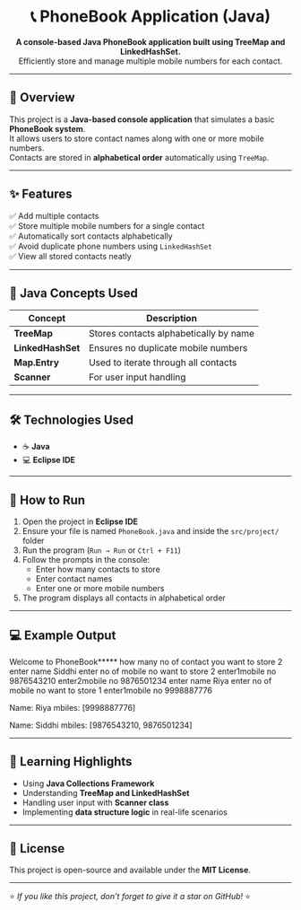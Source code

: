 <h1 align="center">📞 PhoneBook Application (Java)</h1>

<p align="center">
  <b>A console-based Java PhoneBook application built using TreeMap and LinkedHashSet.</b><br>
  Efficiently store and manage multiple mobile numbers for each contact.
</p>

---

## 🌟 Overview
This project is a **Java-based console application** that simulates a basic **PhoneBook system**.  
It allows users to store contact names along with one or more mobile numbers.  
Contacts are stored in **alphabetical order** automatically using `TreeMap`.

---

## ✨ Features
✅ Add multiple contacts  
✅ Store multiple mobile numbers for a single contact  
✅ Automatically sort contacts alphabetically  
✅ Avoid duplicate phone numbers using `LinkedHashSet`  
✅ View all stored contacts neatly  

---

## 🧠 Java Concepts Used
| Concept | Description |
|----------|-------------|
| **TreeMap** | Stores contacts alphabetically by name |
| **LinkedHashSet** | Ensures no duplicate mobile numbers |
| **Map.Entry** | Used to iterate through all contacts |
| **Scanner** | For user input handling |

---

## 🛠️ Technologies Used
- ☕ **Java**
- 💻 **Eclipse IDE**

---

## 🚀 How to Run
1. Open the project in **Eclipse IDE**
2. Ensure your file is named `PhoneBook.java` and inside the `src/project/` folder  
3. Run the program (`Run → Run` or `Ctrl + F11`)
4. Follow the prompts in the console:
   - Enter how many contacts to store  
   - Enter contact names  
   - Enter one or more mobile numbers  
5. The program displays all contacts in alphabetical order

---

## 💻 Example Output
  Welcome to PhoneBook*****
how many no of contact you want to store
2
enter name
Siddhi
enter no of mobile no want to store
2
enter1mobile no
9876543210
enter2mobile no
9876501234
enter name
Riya
enter no of mobile no want to store
1
enter1mobile no
9998887776

Name: Riya
mbiles: [9998887776]

Name: Siddhi
mbiles: [9876543210, 9876501234]

---

## 📘 Learning Highlights
- Using **Java Collections Framework**  
- Understanding **TreeMap and LinkedHashSet**  
- Handling user input with **Scanner class**  
- Implementing **data structure logic** in real-life scenarios  

---

## 🪪 License
This project is open-source and available under the **MIT License**.

---

⭐ *If you like this project, don’t forget to give it a star on GitHub!* ⭐
